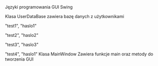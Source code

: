 Języki programowania GUI Swing

Klasa UserDataBase zawiera bazę danych z użytkownikami 

"test1", "haslo1"

"test2", "haslo2"

"test3", "haslo3"

"test4", "haslo1"
Klasa MainWindow
Zawiera funkcje main oraz metody do tworzenia GUI 
